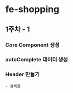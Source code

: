 # fe-shopping

## 1주차 - 1

### Core Component 생성

### autoComplete 데이터 생성

### Header 만들기

    - 검색창
